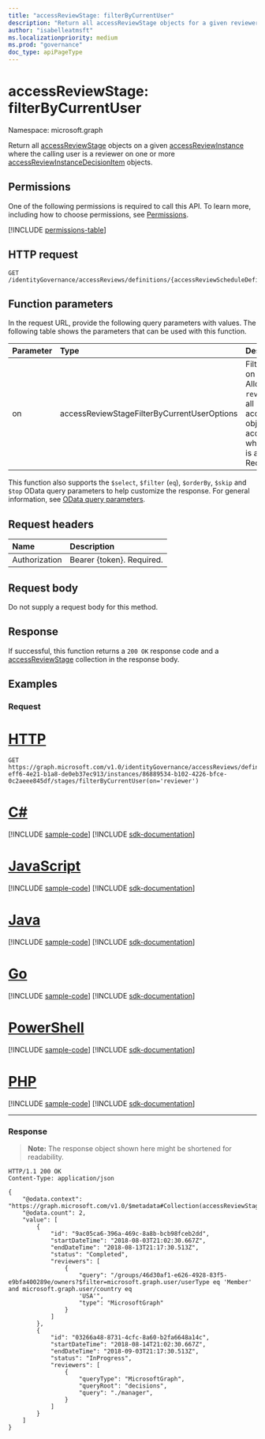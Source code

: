 ```yaml
---
title: "accessReviewStage: filterByCurrentUser"
description: "Return all accessReviewStage objects for a given reviewer."
author: "isabelleatmsft"
ms.localizationpriority: medium
ms.prod: "governance"
doc_type: apiPageType
---
```


# accessReviewStage: filterByCurrentUser
Namespace: microsoft.graph

Return all [accessReviewStage](../resources/accessReviewStage.md) objects on a given [accessReviewInstance](../resources/accessreviewinstance.md) where the calling user is a reviewer on one or more [accessReviewInstanceDecisionItem](../resources/accessreviewinstancedecisionitem.md) objects.

## Permissions
One of the following permissions is required to call this API. To learn more, including how to choose permissions, see [Permissions](/graph/permissions-reference).

<!-- { "blockType": "permissions", "name": "accessreviewstage_filterbycurrentuser" } -->
[!INCLUDE [permissions-table](../includes/permissions/accessreviewstage-filterbycurrentuser-permissions.md)]

## HTTP request

<!-- {
  "blockType": "ignored"
}
-->
``` http
GET /identityGovernance/accessReviews/definitions/{accessReviewScheduleDefinitionId}/instances/{accessReviewInstanceId}/stages/filterByCurrentUser(on='reviewer')
```

## Function parameters
In the request URL, provide the following query parameters with values.
The following table shows the parameters that can be used with this function.

|Parameter|Type|Description|
|:---|:---|:---|
|on|accessReviewStageFilterByCurrentUserOptions|Filters results based on the calling user. Allowed value is `reviewer`. This returns all accessReviewStage objects on the accessReviewInstance where the calling user is a reviewer. Required.|

This function also supports the `$select`, `$filter` (`eq`), `$orderBy`, `$skip` and `$top` OData query parameters to help customize the response. For general information, see [OData query parameters](/graph/query-parameters).

## Request headers
|Name|Description|
|:---|:---|
|Authorization|Bearer {token}. Required.|

## Request body
Do not supply a request body for this method.

## Response

If successful, this function returns a `200 OK` response code and a [accessReviewStage](../resources/accessreviewstage.md) collection in the response body.

## Examples

### Request

# [HTTP](#tab/http)
<!-- {
  "blockType": "request",
  "name": "accessreviewstage_filterbycurrentuser"
}
-->
``` http
GET https://graph.microsoft.com/v1.0/identityGovernance/accessReviews/definitions/08531375-eff6-4e21-b1a8-de0eb37ec913/instances/86889534-b102-4226-bfce-0c2aeee845df/stages/filterByCurrentUser(on='reviewer')
```

# [C#](#tab/csharp)
[!INCLUDE [sample-code](../includes/snippets/csharp/accessreviewstage-filterbycurrentuser-csharp-snippets.md)]
[!INCLUDE [sdk-documentation](../includes/snippets/snippets-sdk-documentation-link.md)]

# [JavaScript](#tab/javascript)
[!INCLUDE [sample-code](../includes/snippets/javascript/accessreviewstage-filterbycurrentuser-javascript-snippets.md)]
[!INCLUDE [sdk-documentation](../includes/snippets/snippets-sdk-documentation-link.md)]

# [Java](#tab/java)
[!INCLUDE [sample-code](../includes/snippets/java/accessreviewstage-filterbycurrentuser-java-snippets.md)]
[!INCLUDE [sdk-documentation](../includes/snippets/snippets-sdk-documentation-link.md)]

# [Go](#tab/go)
[!INCLUDE [sample-code](../includes/snippets/go/accessreviewstage-filterbycurrentuser-go-snippets.md)]
[!INCLUDE [sdk-documentation](../includes/snippets/snippets-sdk-documentation-link.md)]

# [PowerShell](#tab/powershell)
[!INCLUDE [sample-code](../includes/snippets/powershell/accessreviewstage-filterbycurrentuser-powershell-snippets.md)]
[!INCLUDE [sdk-documentation](../includes/snippets/snippets-sdk-documentation-link.md)]

# [PHP](#tab/php)
[!INCLUDE [sample-code](../includes/snippets/php/accessreviewstage-filterbycurrentuser-php-snippets.md)]
[!INCLUDE [sdk-documentation](../includes/snippets/snippets-sdk-documentation-link.md)]

---

### Response
>**Note:** The response object shown here might be shortened for readability.
<!-- {
  "blockType": "response",
  "truncated": true,
  "@odata.type": "Collection(microsoft.graph.accessReviewStage)"
}
-->
``` http
HTTP/1.1 200 OK
Content-Type: application/json

{
    "@odata.context": "https://graph.microsoft.com/v1.0/$metadata#Collection(accessReviewStage)",
    "@odata.count": 2,
    "value": [
        {
            "id": "9ac05ca6-396a-469c-8a8b-bcb98fceb2dd",
            "startDateTime": "2018-08-03T21:02:30.667Z",
            "endDateTime": "2018-08-13T21:17:30.513Z",
            "status": "Completed",
            "reviewers": [
                {
                    "query": "/groups/46d30af1-e626-4928-83f5-e9bfa400289e/owners?$filter=microsoft.graph.user/userType eq 'Member' and microsoft.graph.user/country eq
                    'USA'",
                    "type": "MicrosoftGraph"
                }
            ]
        },
        {
            "id": "03266a48-8731-4cfc-8a60-b2fa6648a14c",
            "startDateTime": "2018-08-14T21:02:30.667Z",
            "endDateTime": "2018-09-03T21:17:30.513Z",
            "status": "InProgress",
            "reviewers": [
                {
                    "queryType": "MicrosoftGraph",
                    "queryRoot": "decisions",
                    "query": "./manager",
                }
            ]
        }
    ]
}
```

